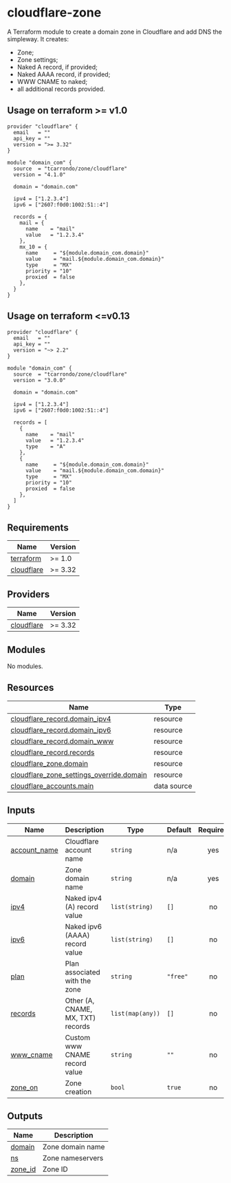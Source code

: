 # cloudflare-zone
A Terraform module to create a domain zone in Cloudflare and add DNS the simpleway.
It creates:
* Zone;
* Zone settings;
* Naked A record, if provided;
* Naked AAAA record, if provided;
* WWW CNAME to naked;
* all additional records provided.

## Usage on terraform >= v1.0
```hcl
provider "cloudflare" {
  email   = ""
  api_key = ""
  version = ">= 3.32"
}

module "domain_com" {
  source  = "tcarrondo/zone/cloudflare"
  version = "4.1.0"

  domain = "domain.com"

  ipv4 = ["1.2.3.4"]
  ipv6 = ["2607:f0d0:1002:51::4"]

  records = {
    mail = {
      name    = "mail"
      value   = "1.2.3.4"
    },
    mx_10 = {
      name     = "${module.domain_com.domain}"
      value    = "mail.${module.domain_com.domain}"
      type     = "MX"
      priority = "10"
      proxied  = false
    },
  }
}
```

## Usage on terraform <=v0.13
```hcl
provider "cloudflare" {
  email   = ""
  api_key = ""
  version = "~> 2.2"
}

module "domain_com" {
  source  = "tcarrondo/zone/cloudflare"
  version = "3.0.0"

  domain = "domain.com"

  ipv4 = ["1.2.3.4"]
  ipv6 = ["2607:f0d0:1002:51::4"]

  records = [
    {
      name    = "mail"
      value   = "1.2.3.4"
      type    = "A"
    },
    {
      name     = "${module.domain_com.domain}"
      value    = "mail.${module.domain_com.domain}"
      type     = "MX"
      priority = "10"
      proxied  = false
    },
  ]
}
```

<!-- BEGIN_TF_DOCS -->
## Requirements

| Name | Version |
|------|---------|
| <a name="requirement_terraform"></a> [terraform](#requirement\_terraform) | >= 1.0 |
| <a name="requirement_cloudflare"></a> [cloudflare](#requirement\_cloudflare) | >= 3.32 |

## Providers

| Name | Version |
|------|---------|
| <a name="provider_cloudflare"></a> [cloudflare](#provider\_cloudflare) | >= 3.32 |

## Modules

No modules.

## Resources

| Name | Type |
|------|------|
| [cloudflare_record.domain_ipv4](https://registry.terraform.io/providers/cloudflare/cloudflare/latest/docs/resources/record) | resource |
| [cloudflare_record.domain_ipv6](https://registry.terraform.io/providers/cloudflare/cloudflare/latest/docs/resources/record) | resource |
| [cloudflare_record.domain_www](https://registry.terraform.io/providers/cloudflare/cloudflare/latest/docs/resources/record) | resource |
| [cloudflare_record.records](https://registry.terraform.io/providers/cloudflare/cloudflare/latest/docs/resources/record) | resource |
| [cloudflare_zone.domain](https://registry.terraform.io/providers/cloudflare/cloudflare/latest/docs/resources/zone) | resource |
| [cloudflare_zone_settings_override.domain](https://registry.terraform.io/providers/cloudflare/cloudflare/latest/docs/resources/zone_settings_override) | resource |
| [cloudflare_accounts.main](https://registry.terraform.io/providers/cloudflare/cloudflare/latest/docs/data-sources/accounts) | data source |

## Inputs

| Name | Description | Type | Default | Required |
|------|-------------|------|---------|:--------:|
| <a name="input_account_name"></a> [account\_name](#input\_account\_name) | Cloudflare account name | `string` | n/a | yes |
| <a name="input_domain"></a> [domain](#input\_domain) | Zone domain name | `string` | n/a | yes |
| <a name="input_ipv4"></a> [ipv4](#input\_ipv4) | Naked ipv4 (A) record value | `list(string)` | `[]` | no |
| <a name="input_ipv6"></a> [ipv6](#input\_ipv6) | Naked ipv6 (AAAA) record value | `list(string)` | `[]` | no |
| <a name="input_plan"></a> [plan](#input\_plan) | Plan associated with the zone | `string` | `"free"` | no |
| <a name="input_records"></a> [records](#input\_records) | Other (A, CNAME, MX, TXT) records | `list(map(any))` | `[]` | no |
| <a name="input_www_cname"></a> [www\_cname](#input\_www\_cname) | Custom www CNAME record value | `string` | `""` | no |
| <a name="input_zone_on"></a> [zone\_on](#input\_zone\_on) | Zone creation | `bool` | `true` | no |

## Outputs

| Name | Description |
|------|-------------|
| <a name="output_domain"></a> [domain](#output\_domain) | Zone domain name |
| <a name="output_ns"></a> [ns](#output\_ns) | Zone nameservers |
| <a name="output_zone_id"></a> [zone\_id](#output\_zone\_id) | Zone ID |
<!-- END_TF_DOCS -->
